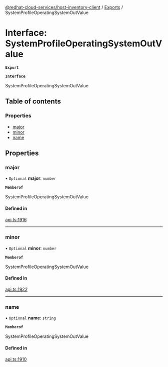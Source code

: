[@redhat-cloud-services/host-inventory-client](../README.md) / [Exports](../modules.md) / SystemProfileOperatingSystemOutValue

# Interface: SystemProfileOperatingSystemOutValue

**`Export`**

**`Interface`**

SystemProfileOperatingSystemOutValue

## Table of contents

### Properties

- [major](SystemProfileOperatingSystemOutValue.md#major)
- [minor](SystemProfileOperatingSystemOutValue.md#minor)
- [name](SystemProfileOperatingSystemOutValue.md#name)

## Properties

### major

• `Optional` **major**: `number`

**`Memberof`**

SystemProfileOperatingSystemOutValue

#### Defined in

[api.ts:1916](https://github.com/RedHatInsights/javascript-clients/blob/master/packages/host-inventory/api.ts#L1916)

___

### minor

• `Optional` **minor**: `number`

**`Memberof`**

SystemProfileOperatingSystemOutValue

#### Defined in

[api.ts:1922](https://github.com/RedHatInsights/javascript-clients/blob/master/packages/host-inventory/api.ts#L1922)

___

### name

• `Optional` **name**: `string`

**`Memberof`**

SystemProfileOperatingSystemOutValue

#### Defined in

[api.ts:1910](https://github.com/RedHatInsights/javascript-clients/blob/master/packages/host-inventory/api.ts#L1910)

